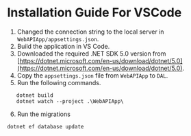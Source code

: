 # Installation Guide For VSCode
1. Changed the connection string to the local server in `WebAPIApp/appsettings.json`.
2. Build the application in VS Code.
3. Downloaded the required .NET SDK 5.0 version from [https://dotnet.microsoft.com/en-us/download/dotnet/5.0](https://dotnet.microsoft.com/en-us/download/dotnet/5.0).
4. Copy the `appsettings.json` file from `WebAPIApp` to `DAL`.
5. Run the following commands.

```
   dotnet build
   dotnet watch --project .\WebAPIApp\
```

6. Run the migrations

```
dotnet ef database update
```